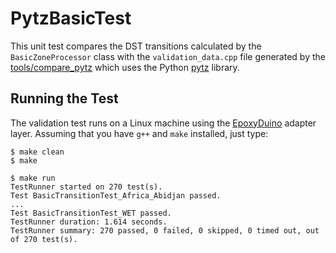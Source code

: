 # PytzBasicTest

This unit test compares the DST transitions calculated by the
`BasicZoneProcessor` class with the `validation_data.cpp` file generated by the
[tools/compare_pytz](../../tools/compare_pytz) which uses the Python
[pytz](https://pypi.org/project/pytz/) library.

## Running the Test

The validation test runs on a Linux machine using the
[EpoxyDuino](https://github.com/bxparks/EpoxyDuino) adapter layer.
Assuming that you have `g++` and `make` installed, just type:

```
$ make clean
$ make

$ make run
TestRunner started on 270 test(s).
Test BasicTransitionTest_Africa_Abidjan passed.
...
Test BasicTransitionTest_WET passed.
TestRunner duration: 1.614 seconds.
TestRunner summary: 270 passed, 0 failed, 0 skipped, 0 timed out, out of 270 test(s).
```
